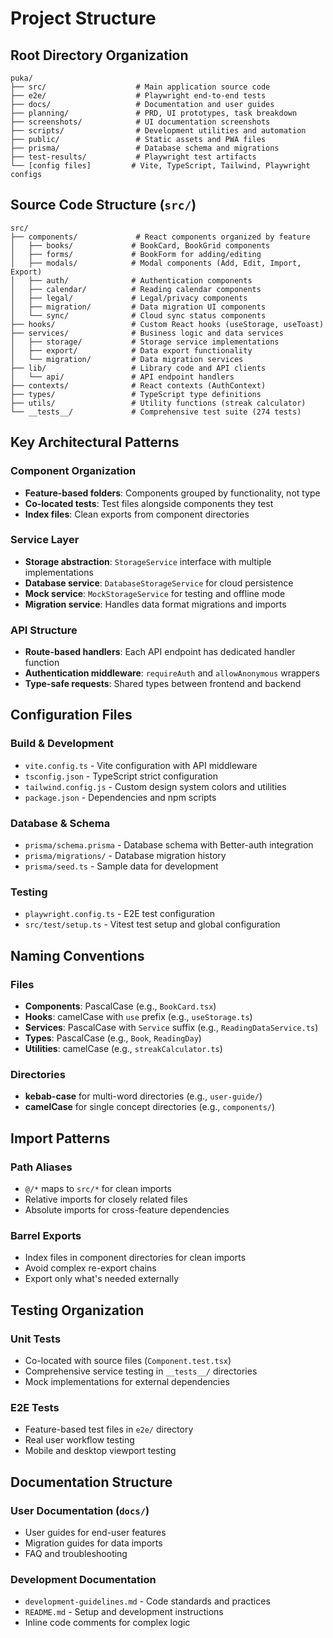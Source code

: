 # Project Structure

## Root Directory Organization

```
puka/
├── src/                    # Main application source code
├── e2e/                    # Playwright end-to-end tests
├── docs/                   # Documentation and user guides
├── planning/               # PRD, UI prototypes, task breakdown
├── screenshots/            # UI documentation screenshots
├── scripts/                # Development utilities and automation
├── public/                 # Static assets and PWA files
├── prisma/                 # Database schema and migrations
├── test-results/           # Playwright test artifacts
└── [config files]         # Vite, TypeScript, Tailwind, Playwright configs
```

## Source Code Structure (`src/`)

```
src/
├── components/             # React components organized by feature
│   ├── books/             # BookCard, BookGrid components
│   ├── forms/             # BookForm for adding/editing
│   ├── modals/            # Modal components (Add, Edit, Import, Export)
│   ├── auth/              # Authentication components
│   ├── calendar/          # Reading calendar components
│   ├── legal/             # Legal/privacy components
│   ├── migration/         # Data migration UI components
│   └── sync/              # Cloud sync status components
├── hooks/                 # Custom React hooks (useStorage, useToast)
├── services/              # Business logic and data services
│   ├── storage/           # Storage service implementations
│   ├── export/            # Data export functionality
│   └── migration/         # Data migration services
├── lib/                   # Library code and API clients
│   └── api/               # API endpoint handlers
├── contexts/              # React contexts (AuthContext)
├── types/                 # TypeScript type definitions
├── utils/                 # Utility functions (streak calculator)
└── __tests__/             # Comprehensive test suite (274 tests)
```

## Key Architectural Patterns

### Component Organization

- **Feature-based folders**: Components grouped by functionality, not type
- **Co-located tests**: Test files alongside components they test
- **Index files**: Clean exports from component directories

### Service Layer

- **Storage abstraction**: `StorageService` interface with multiple implementations
- **Database service**: `DatabaseStorageService` for cloud persistence
- **Mock service**: `MockStorageService` for testing and offline mode
- **Migration service**: Handles data format migrations and imports

### API Structure

- **Route-based handlers**: Each API endpoint has dedicated handler function
- **Authentication middleware**: `requireAuth` and `allowAnonymous` wrappers
- **Type-safe requests**: Shared types between frontend and backend

## Configuration Files

### Build & Development

- `vite.config.ts` - Vite configuration with API middleware
- `tsconfig.json` - TypeScript strict configuration
- `tailwind.config.js` - Custom design system colors and utilities
- `package.json` - Dependencies and npm scripts

### Database & Schema

- `prisma/schema.prisma` - Database schema with Better-auth integration
- `prisma/migrations/` - Database migration history
- `prisma/seed.ts` - Sample data for development

### Testing

- `playwright.config.ts` - E2E test configuration
- `src/test/setup.ts` - Vitest test setup and global configuration

## Naming Conventions

### Files

- **Components**: PascalCase (e.g., `BookCard.tsx`)
- **Hooks**: camelCase with `use` prefix (e.g., `useStorage.ts`)
- **Services**: PascalCase with `Service` suffix (e.g., `ReadingDataService.ts`)
- **Types**: PascalCase (e.g., `Book`, `ReadingDay`)
- **Utilities**: camelCase (e.g., `streakCalculator.ts`)

### Directories

- **kebab-case** for multi-word directories (e.g., `user-guide/`)
- **camelCase** for single concept directories (e.g., `components/`)

## Import Patterns

### Path Aliases

- `@/*` maps to `src/*` for clean imports
- Relative imports for closely related files
- Absolute imports for cross-feature dependencies

### Barrel Exports

- Index files in component directories for clean imports
- Avoid complex re-export chains
- Export only what's needed externally

## Testing Organization

### Unit Tests

- Co-located with source files (`Component.test.tsx`)
- Comprehensive service testing in `__tests__/` directories
- Mock implementations for external dependencies

### E2E Tests

- Feature-based test files in `e2e/` directory
- Real user workflow testing
- Mobile and desktop viewport testing

## Documentation Structure

### User Documentation (`docs/`)

- User guides for end-user features
- Migration guides for data imports
- FAQ and troubleshooting

### Development Documentation

- `development-guidelines.md` - Code standards and practices
- `README.md` - Setup and development instructions
- Inline code comments for complex logic
